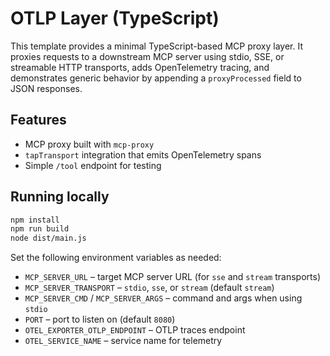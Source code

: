 # OTLP Layer (TypeScript)

This template provides a minimal TypeScript-based MCP proxy layer. It proxies requests to a downstream MCP server using stdio, SSE, or streamable HTTP transports, adds OpenTelemetry tracing, and demonstrates generic behavior by appending a `proxyProcessed` field to JSON responses.

## Features
- MCP proxy built with `mcp-proxy`
- `tapTransport` integration that emits OpenTelemetry spans
- Simple `/tool` endpoint for testing

## Running locally
```bash
npm install
npm run build
node dist/main.js
```
Set the following environment variables as needed:
- `MCP_SERVER_URL` – target MCP server URL (for `sse` and `stream` transports)
- `MCP_SERVER_TRANSPORT` – `stdio`, `sse`, or `stream` (default `stream`)
- `MCP_SERVER_CMD` / `MCP_SERVER_ARGS` – command and args when using `stdio`
- `PORT` – port to listen on (default `8080`)
- `OTEL_EXPORTER_OTLP_ENDPOINT` – OTLP traces endpoint
- `OTEL_SERVICE_NAME` – service name for telemetry
